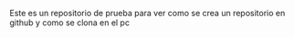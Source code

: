Este es un repositorio de prueba para ver como se crea un repositorio en github y como se clona en el pc
